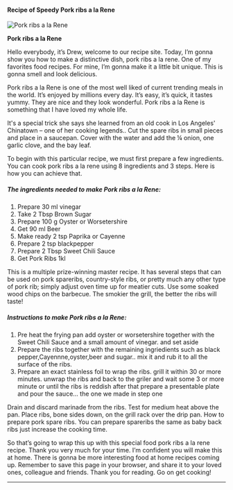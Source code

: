             

#### Recipe of Speedy Pork ribs a la Rene

![Pork ribs a la Rene](https://img-global.cpcdn.com/recipes/1f2a56d06fdaa573/751x532cq70/pork-ribs-a-la-rene-recipe-main-photo.jpg)

**Pork ribs a la Rene**

Hello everybody, it’s Drew, welcome to our recipe site. Today, I’m gonna show you how to make a distinctive dish, pork ribs a la rene. One of my favorites food recipes. For mine, I’m gonna make it a little bit unique. This is gonna smell and look delicious.

Pork ribs a la Rene is one of the most well liked of current trending meals in the world. It’s enjoyed by millions every day. It’s easy, it’s quick, it tastes yummy. They are nice and they look wonderful. Pork ribs a la Rene is something that I have loved my whole life.

It's a special trick she says she learned from an old cook in Los Angeles' Chinatown – one of her cooking legends.. Cut the spare ribs in small pieces and place in a saucepan. Cover with the water and add the ¼ onion, one garlic clove, and the bay leaf.

To begin with this particular recipe, we must first prepare a few ingredients. You can cook pork ribs a la rene using 8 ingredients and 3 steps. Here is how you can achieve that.

##### The ingredients needed to make Pork ribs a la Rene:

1.  Prepare 30 ml vinegar
2.  Take 2 Tbsp Brown Sugar
3.  Prepare 100 g Oyster or Worsetershire
4.  Get 90 ml Beer
5.  Make ready 2 tsp Paprika or Cayenne
6.  Prepare 2 tsp blackpepper
7.  Prepare 2 Tbsp Sweet Chili Sauce
8.  Get Pork Ribs 1kl

This is a multiple prize-winning master recipe. It has several steps that can be used on pork spareribs, country-style ribs, or pretty much any other type of pork rib; simply adjust oven time up for meatier cuts. Use some soaked wood chips on the barbecue. The smokier the grill, the better the ribs will taste!

##### Instructions to make Pork ribs a la Rene:

1.  Pre heat the frying pan add oyster or worsetershire together with the Sweet Chili Sauce and a small amount of vinegar. and set aside
2.  Prepare the ribs together with the remaining ingriedients such as black pepper,Cayennne,oyster,beer and sugar.. mix it and rub it to all the surface of the ribs.
3.  Prepare an exact stainless foil to wrap the ribs. grill it within 30 or more minutes. unwrap the ribs and back to the griler and wait some 3 or more minute or until the ribs is reddish after that prepare a presentable plate and pour the sauce… the one we made in step one

Drain and discard marinade from the ribs. Test for medium heat above the pan. Place ribs, bone sides down, on the grill rack over the drip pan. How to prepare pork spare ribs. You can prepare spareribs the same as baby back ribs just increase the cooking time.

So that’s going to wrap this up with this special food pork ribs a la rene recipe. Thank you very much for your time. I’m confident you will make this at home. There is gonna be more interesting food at home recipes coming up. Remember to save this page in your browser, and share it to your loved ones, colleague and friends. Thank you for reading. Go on get cooking!

* * *